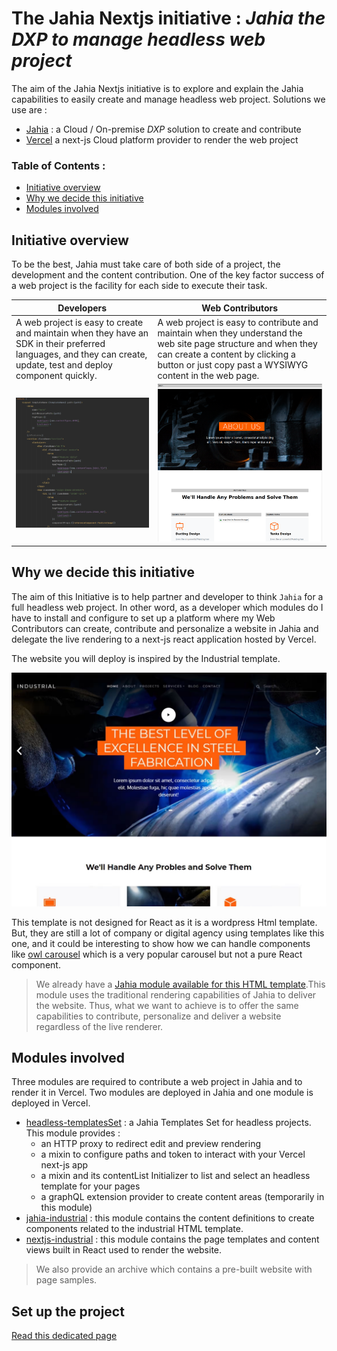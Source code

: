 # The Jahia Nextjs initiative : *Jahia the DXP to manage headless web project*

The aim of the Jahia Nextjs initiative is to explore and explain
the Jahia capabilities to easily create and manage headless web project.
Solutions we use are :
- [Jahia][jahia-website] : a Cloud / On-premise *DXP* solution to create and contribute
- [Vercel][vercel-website] a next-js Cloud platform provider to render the web project

### Table of Contents :

- [Initiative overview](#initiative-overview)
- [Why we decide this initiative](#why-we-decide-this-initiative)
- [Modules involved](#modules-involved)

## Initiative overview

To be the best, Jahia must take care of both side of a project, the development and the content contribution.
One of the key factor success of a web project is the facility for each side to execute their task. 

|Developers|Web Contributors|
|---|---|
|A web project is easy to create and maintain when they have an SDK in their preferred languages, and they can create, update, test and deploy component quickly.| A web project is easy to contribute and maintain when they understand the web site page structure and when they can create a content by clicking a button or just copy past a WYSIWYG content in the web page.|
| ![000] | ![001] |

## Why we decide this initiative

The aim of this Initiative is to help partner and developer to think `Jahia` for a full headless web project. In other word, as a developer which modules do I have to 
install and configure to set up a platform where my Web Contributors can create, contribute and personalize a website in Jahia and
delegate the live rendering to a next-js react application hosted by Vercel.

The website you will deploy is inspired by the Industrial template.

![003]

This template is not designed for React as it is a wordpress Html template. But, they are still a lot of company or digital agency
using templates like this one, and it could be interesting to show how we can handle components like [owl carousel][owl]
which is a very popular carousel but not a pure React component.

> We already have a [Jahia module available for this HTML template][store-industrial].This module uses the traditional rendering
capabilities of Jahia to deliver the website. Thus, what we want to achieve is to offer 
the same capabilities to contribute, personalize and deliver a website regardless of the live renderer.

## Modules involved
Three modules are required to contribute a web project in Jahia and to render it in Vercel.
Two modules are deployed in Jahia and one module is deployed in Vercel.

- [headless-templatesSet] : a Jahia Templates Set for headless projects. This module provides :
  - an HTTP proxy to redirect edit and preview rendering
  - a mixin to configure paths and token to interact with your Vercel next-js app
  - a mixin and its contentList Initializer to list and select an headless template for your pages 
  - a graphQL extension provider to create content areas (temporarily in this module)
- [jahia-industrial] : this module contains the content definitions to create components related to the industrial HTML template.
- [nextjs-industrial] : this module contains the page templates and content views built in React used to render the website.

> We also provide an archive which contains a pre-built website with page samples.

## Set up the project
[Read this dedicated page][setup.md]



[000]: doc/images/000_DevPageTemplate.png
[001]: doc/images/001_ContribPageTempalte.png
[003]: doc/images/003_website.png

[owl]: https://owlcarousel2.github.io/OwlCarousel2
[store-industrial]: https://store.jahia.com/contents/modules-repository/org/jahia/se/modules/industrial.html
[jahia-website]: https://www.jahia.com
[vercel-website]: https://vercel.com

[headless-templatesSet]: https://github.com/Jahia/headless-templatesSet
[jahia-industrial]: https://github.com/Jahia/jahia-industrial
[nextjs-industrial]: https://github.com/Jahia/nextjs-industrial

[setup.md]: doc/setup.md


